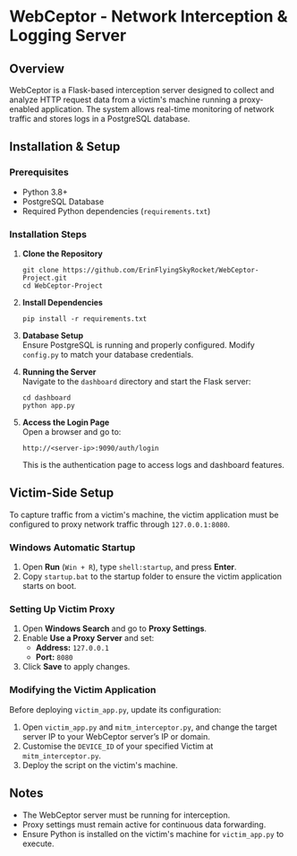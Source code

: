 # WebCeptor - Network Interception & Logging Server

## Overview
WebCeptor is a Flask-based interception server designed to collect and analyze HTTP request data from a victim's machine running a proxy-enabled application. The system allows real-time monitoring of network traffic and stores logs in a PostgreSQL database.

## Installation & Setup

### Prerequisites
- Python 3.8+
- PostgreSQL Database
- Required Python dependencies (`requirements.txt`)

### Installation Steps
1. **Clone the Repository**  
   ```
   git clone https://github.com/ErinFlyingSkyRocket/WebCeptor-Project.git
   cd WebCeptor-Project
   ```

2. **Install Dependencies**  
   ```
   pip install -r requirements.txt
   ```

3. **Database Setup**  
   Ensure PostgreSQL is running and properly configured. Modify `config.py` to match your database credentials.

4. **Running the Server**  
   Navigate to the `dashboard` directory and start the Flask server:
   ```
   cd dashboard
   python app.py
   ```

5. **Access the Login Page**  
   Open a browser and go to:
   ```
   http://<server-ip>:9090/auth/login
   ```
   This is the authentication page to access logs and dashboard features.

## Victim-Side Setup

To capture traffic from a victim's machine, the victim application must be configured to proxy network traffic through `127.0.0.1:8080`.

### **Windows Automatic Startup**
1. Open **Run** (`Win + R`), type `shell:startup`, and press **Enter**.
2. Copy `startup.bat` to the startup folder to ensure the victim application starts on boot.

### **Setting Up Victim Proxy**
1. Open **Windows Search** and go to **Proxy Settings**.
2. Enable **Use a Proxy Server** and set:
   - **Address:** `127.0.0.1`
   - **Port:** `8080`
3. Click **Save** to apply changes.

### **Modifying the Victim Application**
Before deploying `victim_app.py`, update its configuration:
1. Open `victim_app.py` and `mitm_interceptor.py`, and change the target server IP to your WebCeptor server’s IP or domain.
2. Customise the `DEVICE_ID` of your specified Victim at `mitm_interceptor.py`.
3. Deploy the script on the victim's machine.

## Notes
- The WebCeptor server must be running for interception.
- Proxy settings must remain active for continuous data forwarding.
- Ensure Python is installed on the victim's machine for `victim_app.py` to execute.

